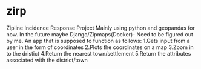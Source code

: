 # zirp
Zipline Incidence Response Project
Mainly using python and geopandas for now. In the future maybe Django/Zipmaps(Docker)- Need to be figured out by me.
An app that is supposed to function as follows:
 1.Gets input from a user in the form of coordinates
 2.Plots the coordinates on a map 
 3.Zoom in to the dristict 
 4.Return the nearest town/settlement 
 5.Return the attributes associated with the district/town
